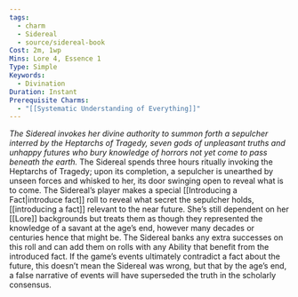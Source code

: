 ```yaml
---
tags:
  - charm
  - Sidereal
  - source/sidereal-book
Cost: 2m, 1wp
Mins: Lore 4, Essence 1
Type: Simple
Keywords:
  - Divination
Duration: Instant
Prerequisite Charms:
  - "[[Systematic Understanding of Everything]]"
---
```

*The Sidereal invokes her divine authority to summon forth a sepulcher interred by the Heptarchs of Tragedy, seven gods of unpleasant truths and unhappy futures who bury knowledge of horrors not yet come to pass beneath the earth.*
The Sidereal spends three hours ritually invoking the Heptarchs of Tragedy; upon its completion, a sepulcher is unearthed by unseen forces and whisked to her, its door swinging open to reveal what is to come. The Sidereal’s player makes a special [[Introducing a Fact|introduce fact]] roll to reveal what secret the sepulcher holds, [[introducing a fact]] relevant to the near future. She’s still dependent on her [[Lore]] backgrounds but treats them as though they represented the knowledge of a savant at the age’s end, however many decades or centuries hence that might be. The Sidereal banks any extra successes on this roll and can add them on rolls with any Ability that benefit from the introduced fact. If the game’s events ultimately contradict a fact about the future, this doesn’t mean the Sidereal was wrong, but that by the age’s end, a false narrative of events will have superseded the truth in the scholarly consensus.